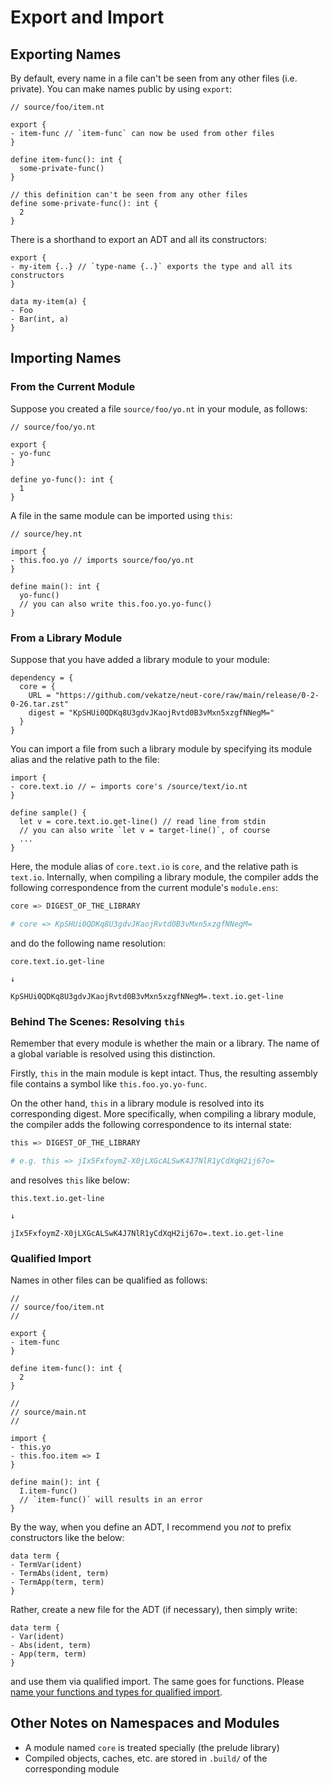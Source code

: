 # Export and Import

## Exporting Names

By default, every name in a file can't be seen from any other files (i.e. private). You can make names public by using `export`:

```neut
// source/foo/item.nt

export {
- item-func // `item-func` can now be used from other files
}

define item-func(): int {
  some-private-func()
}

// this definition can't be seen from any other files
define some-private-func(): int {
  2
}
```

There is a shorthand to export an ADT and all its constructors:

```neut
export {
- my-item {..} // `type-name {..}` exports the type and all its constructors
}

data my-item(a) {
- Foo
- Bar(int, a)
}
```

## Importing Names

### From the Current Module

Suppose you created a file `source/foo/yo.nt` in your module, as follows:

```neut
// source/foo/yo.nt

export {
- yo-func
}

define yo-func(): int {
  1
}
```

A file in the same module can be imported using `this`:

```neut
// source/hey.nt

import {
- this.foo.yo // imports source/foo/yo.nt
}

define main(): int {
  yo-func()
  // you can also write this.foo.yo.yo-func()
}
```

### From a Library Module

Suppose that you have added a library module to your module:

```text
dependency = {
  core = {
    URL = "https://github.com/vekatze/neut-core/raw/main/release/0-2-0-26.tar.zst"
    digest = "KpSHUi0QDKq8U3gdvJKaojRvtd0B3vMxn5xzgfNNegM="
  }
}
```

You can import a file from such a library module by specifying its module alias and the relative path to the file:

```neut
import {
- core.text.io // ← imports core's /source/text/io.nt
}

define sample() {
  let v = core.text.io.get-line() // read line from stdin
  // you can also write `let v = target-line()`, of course
  ...
}
```

Here, the module alias of `core.text.io` is `core`, and the relative path is `text.io`. Internally, when compiling a library module, the compiler adds the following correspondence from the current module's `module.ens`:

```sh
core => DIGEST_OF_THE_LIBRARY

# core => KpSHUi0QDKq8U3gdvJKaojRvtd0B3vMxn5xzgfNNegM=
```

and do the following name resolution:

```text
core.text.io.get-line

↓

KpSHUi0QDKq8U3gdvJKaojRvtd0B3vMxn5xzgfNNegM=.text.io.get-line
```

### Behind The Scenes: Resolving `this`

Remember that every module is whether the main or a library. The name of a global variable is resolved using this distinction.

Firstly, `this` in the main module is kept intact. Thus, the resulting assembly file contains a symbol like `this.foo.yo.yo-func`.

On the other hand, `this` in a library module is resolved into its corresponding digest. More specifically, when compiling a library module, the compiler adds the following correspondence to its internal state:

```sh
this => DIGEST_OF_THE_LIBRARY

# e.g. this => jIx5FxfoymZ-X0jLXGcALSwK4J7NlR1yCdXqH2ij67o=
```

and resolves `this` like below:

```text
this.text.io.get-line

↓

jIx5FxfoymZ-X0jLXGcALSwK4J7NlR1yCdXqH2ij67o=.text.io.get-line
```

### Qualified Import

Names in other files can be qualified as follows:

```neut
//
// source/foo/item.nt
//

export {
- item-func
}

define item-func(): int {
  2
}

//
// source/main.nt
//

import {
- this.yo
- this.foo.item => I
}

define main(): int {
  I.item-func()
  // `item-func()` will results in an error
}
```

By the way, when you define an ADT, I recommend you *not* to prefix constructors like the below:

```neut
data term {
- TermVar(ident)
- TermAbs(ident, term)
- TermApp(term, term)
}
```

Rather, create a new file for the ADT (if necessary), then simply write:

```neut
data term {
- Var(ident)
- Abs(ident, term)
- App(term, term)
}
```

and use them via qualified import. The same goes for functions. Please [name your functions and types for qualified import](https://mail.haskell.org/pipermail/haskell-cafe/2008-June/043986.html).

## Other Notes on Namespaces and Modules

- A module named `core` is treated specially (the prelude library)
- Compiled objects, caches, etc. are stored in `.build/` of the corresponding module
